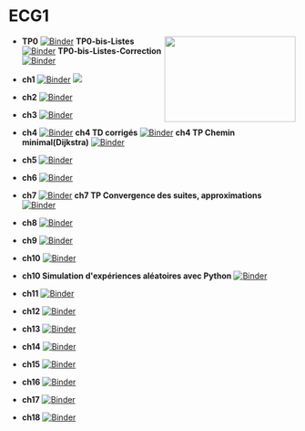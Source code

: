 # ECG1
<img src="https://drive.google.com/uc?id=12Wo3LubGGT4qOvYFAuLP4CyCuwjKNVuk" width="230" height="150" align = "right"/>

<p></p>
<p></p>
<p></p>
<p></p>


* **TP0**
 [![Binder](https://mybinder.org/badge_logo.svg)](https://mybinder.org/v2/gh/othoni-hub/ECG1/HEAD?filepath=TP0_Remise_en_route_Python.ipynb) 
 **TP0-bis-Listes**
 [![Binder](https://mybinder.org/badge_logo.svg)](https://mybinder.org/v2/gh/othoni-hub/ECG1/HEAD?filepath=EC1_TP0_bis_Listes.ipynb) 
 **TP0-bis-Listes-Correction**
 [![Binder](https://mybinder.org/badge_logo.svg)](https://mybinder.org/v2/gh/othoni-hub/ECG1/HEAD?filepath=EC1_TP0_bis_Listes_Corriges.ipynb)


* **ch1**
 [![Binder](https://mybinder.org/badge_logo.svg)](https://mybinder.org/v2/gh/othoni-hub/ECG1/HEAD?filepath=Ch1_Notebook.ipynb)
[<img src="https://deepnote.com/buttons/launch-in-deepnote-small.svg">](https://deepnote.com/launch?name=Ch1_Notebook&url=https://github.com/othoni-hub/ECG1/blob/main/Ch1_Notebook.ipynb)

 
* **ch2**
 [![Binder](https://mybinder.org/badge_logo.svg)](https://mybinder.org/v2/gh/othoni-hub/ECG1/HEAD?filepath=Ch2_Notebook.ipynb)

* **ch3**
 [![Binder](https://mybinder.org/badge_logo.svg)](https://mybinder.org/v2/gh/othoni-hub/ECG1/HEAD?filepath=Ch3_Notebook.ipynb)
 
 * **ch4**
 [![Binder](https://mybinder.org/badge_logo.svg)](https://mybinder.org/v2/gh/othoni-hub/ECG1/HEAD?filepath=Ch4_Notebook.ipynb)
 **ch4 TD corrigés**
 [![Binder](https://mybinder.org/badge_logo.svg)](https://mybinder.org/v2/gh/othoni-hub/ECG1/HEAD?filepath=Ch4_TD_Corriges.ipynb)
 **ch4 TP Chemin minimal(Dijkstra)**
 [![Binder](https://mybinder.org/badge_logo.svg)](https://mybinder.org/v2/gh/othoni-hub/ECG1/HEAD?filepath=Ch4_TP_Graphes_Dijkstra_Corrige.ipynb)
 
 * **ch5**
 [![Binder](https://mybinder.org/badge_logo.svg)](https://mybinder.org/v2/gh/othoni-hub/ECG1/HEAD?filepath=Ch5_Notebook.ipynb)
 
 * **ch6**
 [![Binder](https://mybinder.org/badge_logo.svg)](https://mybinder.org/v2/gh/othoni-hub/ECG1/HEAD?filepath=Ch6_Notebook.ipynb)
 
 * **ch7**
 [![Binder](https://mybinder.org/badge_logo.svg)](https://mybinder.org/v2/gh/othoni-hub/ECG1/HEAD?filepath=Ch7_Notebook.ipynb)
 **ch7 TP Convergence des suites, approximations**
 [![Binder](https://mybinder.org/badge_logo.svg)](https://mybinder.org/v2/gh/othoni-hub/ECG1/HEAD?filepath=Ch7_TP_Convergence_suites.ipynb)
 
 * **ch8**
 [![Binder](https://mybinder.org/badge_logo.svg)](https://mybinder.org/v2/gh/othoni-hub/ECG1/HEAD?filepath=Ch8_Notebook.ipynb)
 
 * **ch9**
 [![Binder](https://mybinder.org/badge_logo.svg)](https://mybinder.org/v2/gh/othoni-hub/ECG1/HEAD?filepath=Ch9_Notebook.ipynb)
 
  
 * **ch10**
 [![Binder](https://mybinder.org/badge_logo.svg)](https://mybinder.org/v2/gh/othoni-hub/ECG1/HEAD?filepath=Ch10_Notebook.ipynb)
 * **ch10 Simulation d'expériences aléatoires avec Python**
 [![Binder](https://mybinder.org/badge_logo.svg)](https://mybinder.org/v2/gh/othoni-hub/ECG1/HEAD?filepath=Notebook_Simulation.ipynb)
 
 * **ch11**
 [![Binder](https://mybinder.org/badge_logo.svg)](https://mybinder.org/v2/gh/othoni-hub/ECG1/HEAD?filepath=Ch11_Notebook.ipynb)
 
 * **ch12**
 [![Binder](https://mybinder.org/badge_logo.svg)](https://mybinder.org/v2/gh/othoni-hub/ECG1/HEAD?filepath=Ch12_Notebook.ipynb)
 
 * **ch13**
 [![Binder](https://mybinder.org/badge_logo.svg)](https://mybinder.org/v2/gh/othoni-hub/ECG1/HEAD?filepath=Ch13_Notebook.ipynb)
 
 * **ch14**
 [![Binder](https://mybinder.org/badge_logo.svg)](https://mybinder.org/v2/gh/othoni-hub/ECG1/HEAD?filepath=Ch14_Notebook.ipynb)
 
 * **ch15**
 [![Binder](https://mybinder.org/badge_logo.svg)](https://mybinder.org/v2/gh/othoni-hub/ECG1/HEAD?filepath=Ch15_Notebook.ipynb)
 
 * **ch16**
 [![Binder](https://mybinder.org/badge_logo.svg)](https://mybinder.org/v2/gh/othoni-hub/ECG1/HEAD?filepath=Ch16_Notebook.ipynb)
 
 * **ch17**
 [![Binder](https://mybinder.org/badge_logo.svg)](https://mybinder.org/v2/gh/othoni-hub/ECG1/HEAD?filepath=Ch17_Notebook.ipynb)
 
 * **ch18**
 [![Binder](https://mybinder.org/badge_logo.svg)](https://mybinder.org/v2/gh/othoni-hub/ECG1/HEAD?filepath=Ch18_Notebook.ipynb)
 
 
